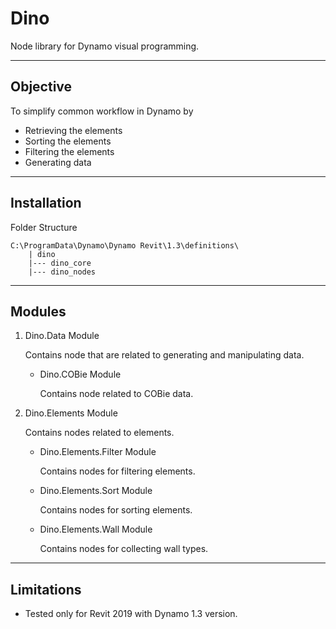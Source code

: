 # Dino
Node library for Dynamo visual programming.

---
## Objective
To simplify common workflow in Dynamo by
* Retrieving the elements
* Sorting the elements
* Filtering the elements
* Generating data

---
## Installation
Folder Structure
```
C:\ProgramData\Dynamo\Dynamo Revit\1.3\definitions\
    | dino
    |--- dino_core
    |--- dino_nodes
```

---
## Modules
1. Dino.Data Module

    Contains node that are related to generating and manipulating data.

    * Dino.COBie Module

        Contains node related to COBie data.

2. Dino.Elements Module

    Contains nodes related to elements.

    * Dino.Elements.Filter Module

        Contains nodes for filtering elements.
        
    * Dino.Elements.Sort Module
       
        Contains nodes for sorting elements.

    * Dino.Elements.Wall Module
       
        Contains nodes for collecting wall types.
---
## Limitations
* Tested only for Revit 2019 with Dynamo 1.3 version.
